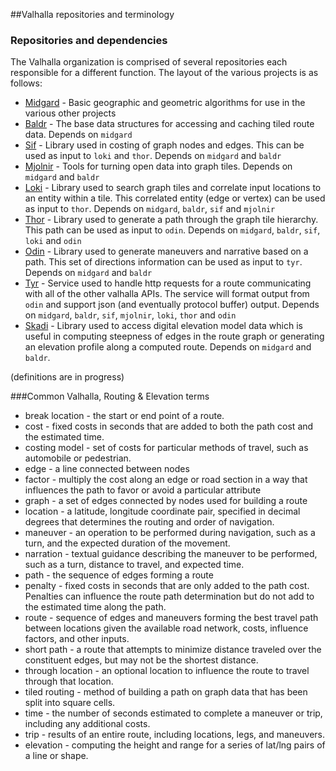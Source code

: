 ##Valhalla repositories and terminology

### Repositories and dependencies

The Valhalla organization is comprised of several repositories each responsible for a different function. The layout of the various projects is as follows:

- [Midgard](https://github.com/valhalla/midgard) - Basic geographic and geometric algorithms for use in the various other projects
- [Baldr](https://github.com/valhalla/baldr) - The base data structures for accessing and caching tiled route data. Depends on `midgard`
- [Sif](https://github.com/valhalla/sif) - Library used in costing of graph nodes and edges. This can be used as input to `loki` and `thor`. Depends on `midgard` and `baldr`
- [Mjolnir](https://github.com/valhalla/mjolnir) - Tools for turning open data into graph tiles. Depends on `midgard` and `baldr`
- [Loki](https://github.com/valhalla/loki) - Library used to search graph tiles and correlate input locations to an entity within a tile. This correlated entity (edge or vertex) can be used as input to `thor`. Depends on `midgard`, `baldr`, `sif` and `mjolnir`
- [Thor](https://github.com/valhalla/thor) - Library used to generate a path through the graph tile hierarchy. This path can be used as input to `odin`. Depends on `midgard`, `baldr`, `sif`, `loki` and `odin`
- [Odin](https://github.com/valhalla/odin) - Library used to generate maneuvers and narrative based on a path. This set of directions information can be used as input to `tyr`. Depends on `midgard` and `baldr`
- [Tyr](https://github.com/valhalla/tyr) - Service used to handle http requests for a route communicating with all of the other valhalla APIs. The service will format output from `odin` and support json (and eventually protocol buffer) output. Depends on `midgard`, `baldr`, `sif`, `mjolnir`, `loki`, `thor` and `odin`
- [Skadi](https://github.com/valhalla/skadi) - Library used to access digital elevation model data which is useful in computing steepness of edges in the route graph or generating an elevation profile along a computed route.  Depends on `midgard` and `baldr`.

(definitions are in progress)

###Common Valhalla, Routing & Elevation terms
* break location - the start or end point of a route.
* cost - fixed costs in seconds that are added to both the path cost and the estimated time.
* costing model - set of costs for particular methods of travel, such as automobile or pedestrian.
* edge - a line connected between nodes
* factor - multiply the cost along an edge or road section in a way that influences the path to favor or avoid a particular attribute
* graph - a set of edges connected by nodes used for building a route
* location - a latitude, longitude coordinate pair, specified in decimal degrees that determines the routing and order of navigation.
* maneuver - an operation to be performed during navigation, such as a turn, and the expected duration of the movement.
* narration - textual guidance describing the maneuver to be performed, such as a turn, distance to travel, and expected time.
* path - the sequence of edges forming a route
* penalty - fixed costs in seconds that are only added to the path cost. Penalties can influence the route path determination but do not add to the estimated time along the path.
* route - sequence of edges and maneuvers forming the best travel path between locations given the available road network, costs, influence factors, and other inputs.
* short path - a route that attempts to minimize distance traveled over the constituent edges, but may not be the shortest distance.
* through location - an optional location to influence the route to travel through that location.
* tiled routing - method of building a path on graph data that has been split into square cells.
* time - the number of seconds estimated to complete a maneuver or trip, including any additional costs.
* trip - results of an entire route, including locations, legs, and maneuvers.
* elevation - computing the height and range for a series of lat/lng pairs of a line or shape.
